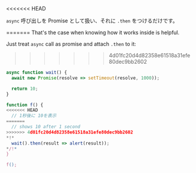 
<<<<<<< HEAD

`async` 呼び出しを Promise として扱い、それに `.then` をつけるだけです。

=======
That's the case when knowing how it works inside is helpful.

Just treat `async` call as promise and attach `.then` to it:
>>>>>>> 4d01fc20d4d82358e61518a31efe80dec9bb2602
```js run
async function wait() {
  await new Promise(resolve => setTimeout(resolve, 1000));

  return 10;
}

function f() {
<<<<<<< HEAD
  // 1秒後に 10を表示
=======
  // shows 10 after 1 second
>>>>>>> 4d01fc20d4d82358e61518a31efe80dec9bb2602
*!*
  wait().then(result => alert(result));
*/!*
}

f();
```

